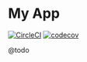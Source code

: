 # My App

[![CircleCI](https://circleci.com/gh/sweetchuck/composer-lock-diff-cli/tree/1.x.svg?style=svg)](https://circleci.com/gh/sweetchuck/composer-lock-diff-cli/?branch=1.x)
[![codecov](https://codecov.io/gh/sweetchuck/composer-lock-diff-cli/branch/1.x/graph/badge.svg?token=HSF16OGPyr)](https://app.codecov.io/gh/sweetchuck/composer-lock-diff-cli/branch/1.x)

@todo
